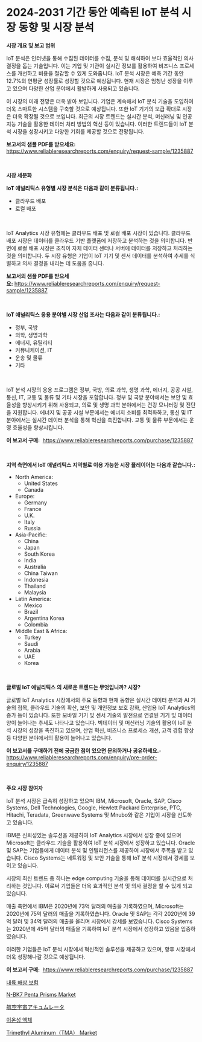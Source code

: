 <p><h1>2024-2031 기간 동안 예측된 IoT 분석 시장 동향 및 시장 분석</h1></p><p><strong>시장 개요 및 보고 범위</strong></p>
<p><p>IoT 분석은 인터넷을 통해 수집된 데이터를 수집, 분석 및 해석하여 보다 효율적인 의사 결정을 돕는 기술입니다. 이는 기업 및 기관이 실시간 정보를 활용하여 비즈니스 프로세스를 개선하고 비용을 절감할 수 있게 도와줍니다. IoT 분석 시장은 예측 기간 동안 12.7%의 연평균 성장률로 성장할 것으로 예상됩니다. 현재 시장은 엄청난 성장을 이루고 있으며 다양한 산업 분야에서 활발하게 사용되고 있습니다.</p><p>이 시장의 미래 전망은 더욱 밝아 보입니다. 기업은 계속해서 IoT 분석 기술을 도입하여 더욱 스마트한 시스템을 구축할 것으로 예상됩니다. 또한 IoT 기기의 보급 확대로 시장은 더욱 확장될 것으로 보입니다. 최근의 시장 트렌드는 실시간 분석, 머신러닝 및 인공지능 기술을 활용한 데이터 처리 방법의 혁신 등이 있습니다. 이러한 트렌드들이 IoT 분석 시장을 성장시키고 다양한 기회를 제공할 것으로 전망됩니다.</p></p>
<p><strong>보고서의 샘플 PDF를 받으세요:</strong> <a href="https://www.reliableresearchreports.com/enquiry/request-sample/1235887">https://www.reliableresearchreports.com/enquiry/request-sample/1235887</a></p>
<p>&nbsp;</p>
<p><strong>시장 세분화</strong></p>
<p><strong>IoT 애널리틱스 유형별 시장 분석은 다음과 같이 분류됩니다.:</strong></p>
<p><ul><li>클라우드 배포</li><li>로컬 배포</li></ul></p>
<p>&nbsp;</p>
<p><p>IoT Analytics 시장 유형에는 클라우드 배포 및 로컬 배포 시장이 있습니다. 클라우드 배포 시장은 데이터를 클라우드 기반 플랫폼에 저장하고 분석하는 것을 의미합니다. 반면에 로컬 배포 시장은 조직이 자체 데이터 센터나 서버에 데이터를 저장하고 처리하는 것을 의미합니다. 두 시장 유형은 기업이 IoT 기기 및 센서 데이터를 분석하여 추세를 식별하고 의사 결정을 내리는 데 도움을 줍니다.</p></p>
<p><strong>보고서의 샘플 PDF를 받으세요:</strong>&nbsp;<a href="https://www.reliableresearchreports.com/enquiry/request-sample/1235887">https://www.reliableresearchreports.com/enquiry/request-sample/1235887</a></p>
<p>&nbsp;</p>
<p><strong> IoT 애널리틱스 응용 분야별 시장 산업 조사는 다음과 같이 분류됩니다.:</strong></p>
<p><ul><li>정부, 국방</li><li>의학, 생명과학</li><li>에너지, 유틸리티</li><li>커뮤니케이션, IT</li><li>운송 및 물류</li><li>기타</li></ul></p>
<p>&nbsp;</p>
<p><p>IoT 분석 시장의 응용 프로그램은 정부, 국방, 의료 과학, 생명 과학, 에너지, 공공 시설, 통신, IT, 교통 및 물류 및 기타 시장을 포함합니다. 정부 및 국방 분야에서는 보안 및 효율성을 향상시키기 위해 사용되고, 의료 및 생명 과학 분야에서는 건강 모니터링 및 진단을 지원합니다. 에너지 및 공공 시설 부문에서는 에너지 소비를 최적화하고, 통신 및 IT 분야에서는 실시간 데이터 분석을 통해 혁신을 촉진합니다. 교통 및 물류 부문에서는 운영 효율성을 향상시킵니다.</p></p>
<p><strong>이 보고서 구매:</strong>&nbsp; <a href="https://www.reliableresearchreports.com/purchase/1235887">https://www.reliableresearchreports.com/purchase/1235887</a></p>
<p>&nbsp;</p>
<p><strong>지역 측면에서 IoT 애널리틱스 지역별로 이용 가능한 시장 플레이어는 다음과 같습니다.:</strong></p>
<p><ul>
    <li>
        North America:
        <ul>
            <li>United States</li>
            <li>Canada</li>
        </ul>
    </li>
    <li>
        Europe:
        <ul>
            <li>Germany</li>
            <li>France</li>
            <li>U.K.</li>
            <li>Italy</li>
            <li>Russia</li>
        </ul>
    </li>
    <li>
        Asia-Pacific:
        <ul>
            <li>China</li>
            <li>Japan</li>
            <li>South Korea</li>
            <li>India</li>
            <li>Australia</li>
            <li>China Taiwan</li>
            <li>Indonesia</li>
            <li>Thailand</li>
            <li>Malaysia</li>
        </ul>
    </li>
    <li>
        Latin America:
        <ul>
            <li>Mexico</li>
            <li>Brazil</li>
            <li>Argentina Korea</li>
            <li>Colombia</li>
        </ul>
    </li>
    <li>
        Middle East & Africa:
        <ul>
            <li>Turkey</li>
            <li>Saudi</li>
            <li>Arabia</li>
            <li>UAE</li>
            <li>Korea</li>
        </ul>
    </li>
    </ul></p>
<p>&nbsp;</p>
<p><strong>글로벌 IoT 애널리틱스 의 새로운 트렌드는 무엇입니까? 시장?</strong></p>
<p><p>글로벌 IoT Analytics 시장에서의 주요 동향과 현재 동향은 실시간 데이터 분석과 AI 기술의 접목, 클라우드 기술의 확산, 보안 및 개인정보 보호 강화, 산업용 IoT Analytics의 증가 등이 있습니다. 또한 모바일 기기 및 센서 기술의 발전으로 연결된 기기 및 데이터 양이 늘어나는 추세도 나타나고 있습니다. 빅데이터 및 머신러닝 기술의 활용이 IoT 분석 시장의 성장을 촉진하고 있으며, 산업 혁신, 비즈니스 프로세스 개선, 고객 경험 향상 등 다양한 분야에서의 활용이 늘어나고 있습니다.</p></p>
<p><strong>이 보고서를 구매하기 전에 궁금한 점이 있으면 문의하거나 공유하세요.</strong>- <a href="https://www.reliableresearchreports.com/enquiry/pre-order-enquiry/1235887">https://www.reliableresearchreports.com/enquiry/pre-order-enquiry/1235887</a></p>
<p>&nbsp;</p>
<p><strong>주요 시장 참여자</strong></p>
<p><p>IoT 분석 시장은 급속히 성장하고 있으며 IBM, Microsoft, Oracle, SAP, Cisco Systems, Dell Technologies, Google, Hewlett Packard Enterprise, PTC, Hitachi, Teradata, Greenwave Systems 및 Mnubo와 같은 기업이 시장을 선도하고 있습니다. </p><p>IBM은 신뢰성있는 솔루션을 제공하여 IoT Analytics 시장에서 성장 중에 있으며 Microsoft는 클라우드 기술을 활용하여 IoT 분석 시장에서 성장하고 있습니다. Oracle 및 SAP는 기업들에게 데이터 분석 및 인텔리전스를 제공하여 시장에서 주목을 받고 있습니다. Cisco Systems는 네트워킹 및 보안 기술을 통해 IoT 분석 시장에서 강세를 보이고 있습니다. </p><p>시장의 최신 트렌드 중 하나는 edge computing 기술을 통해 데이터를 실시간으로 처리하는 것입니다. 이로써 기업들은 더욱 효과적인 분석 및 의사 결정을 할 수 있게 되고 있습니다. </p><p>매출 측면에서 IBM은 2020년에 73억 달러의 매출을 기록하였으며, Microsoft는 2020년에 75억 달러의 매출을 기록하였습니다. Oracle 및 SAP는 각각 2020년에 39억 달러 및 34억 달러의 매출을 올리며 시장에서 강세를 보였습니다. Cisco Systems는 2020년에 45억 달러의 매출을 기록하여 IoT 분석 시장에서 성장하고 있음을 입증하였습니다. </p><p>이러한 기업들은 IoT 분석 시장에서 혁신적인 솔루션을 제공하고 있으며, 향후 시장에서 더욱 성장해나갈 것으로 예상됩니다.</p></p>
<p><strong>이 보고서 구매:</strong>&nbsp;&nbsp;<a href="https://www.reliableresearchreports.com/purchase/1235887">https://www.reliableresearchreports.com/purchase/1235887</a></p>
<p><p><a href="https://medium.com/@bixlfnpgdrqkjy8/%EB%82%B4%EB%A5%99-%ED%95%B4%EC%83%81-%EB%B3%B4%ED%97%98-%EC%8B%9C%EC%9E%A5-%EA%B7%9C%EB%AA%A8-%EB%B0%8F-%EC%8B%9C%EC%9E%A5-%EB%8F%99%ED%96%A5-2024%EB%85%84%EB%B6%80%ED%84%B0-2031%EB%85%84%EA%B9%8C%EC%A7%80%EC%9D%98-%EC%82%B0%EC%97%85-%EC%A0%84%EB%B0%98%EC%A0%81%EC%9D%B8-%EA%B0%9C%EC%9A%94-dd9af2d1931b">내륙 해상 보험</a></p><p><a href="https://issuu.com/reportprime-2/docs/n-bk7-penta-prisms-market-size-2030.pptx">N-BK7 Penta Prisms Market</a></p><p><a href="https://github.com/ppmazlotr77499/Market-Research-Report-List-1/blob/main/1254291186513.md">航空宇宙アキュムレータ</a></p><p><a href="https://github.com/vsap75a286l/Market-Research-Report-List-1/blob/main/9680937186479.md">이온성 액체</a></p><p><a href="https://glittery-fuchsia-86a.notion.site/Trimethyl-Aluminum-TMA-Market-Size-Global-Industry-Overview-Market-Segmentation-and-Forecast-202-8a8ae93b199f4eafb941a381fe2df29e">Trimethyl Aluminum（TMA） Market</a></p></p>
